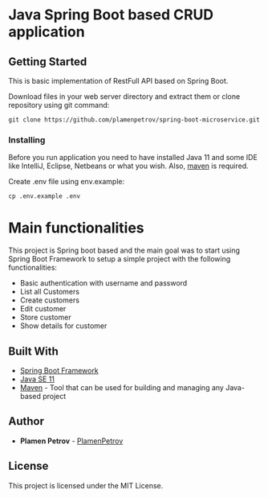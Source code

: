 # Java Spring Boot based CRUD application

## Getting Started

This is basic implementation of RestFull API based on Spring Boot. 

Download files in your web server directory and extract them or clone repository using git command:

```
git clone https://github.com/plamenpetrov/spring-boot-microservice.git
```

### Installing

Before you run application you need to have installed Java 11 and some IDE like IntelliJ, Eclipse, Netbeans or what you wish.
Also, [maven](https://maven.apache.org/what-is-maven.html) is required.

Create .env file using env.example:
```
cp .env.example .env
```

# Main functionalities
This project is Spring boot based and the main goal was to start using Spring Boot Framework to setup a simple project 
with the following functionalities:

* Basic authentication with username and password
* List all Customers
* Create customers
* Edit customer
* Store customer
* Show details for customer

## Built With

* [Spring Boot Framework](https://spring.io/)
* [Java SE 11](https://www.oracle.com/java/technologies/javase-jdk11-downloads.html)
* [Maven](https://maven.apache.org/download.cgi) - Tool that can be used for building and managing any Java-based project


## Author

* **Plamen Petrov** - [PlamenPetrov](https://github.com/plamenpetrov)

## License

This project is licensed under the MIT License.
